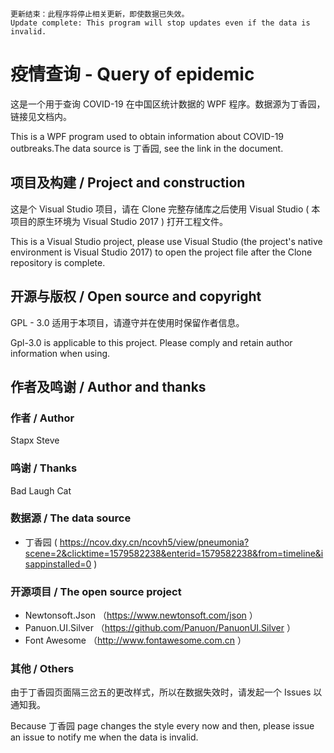 ~~~
更新结束：此程序将停止相关更新，即使数据已失效。
Update complete: This program will stop updates even if the data is invalid.
~~~

# 疫情查询 - Query of epidemic
这是一个用于查询 COVID-19 在中国区统计数据的 WPF 程序。数据源为丁香园，链接见文档内。

This is a WPF program used to obtain information about COVID-19 outbreaks.The data source is 丁香园, see the link in the document.

## 项目及构建 / Project and construction
这是个 Visual Studio 项目，请在 Clone 完整存储库之后使用 Visual Studio ( 本项目的原生环境为 Visual Studio 2017 ) 打开工程文件。

This is a Visual Studio project, please use Visual Studio (the project's native environment is Visual Studio 2017) to open the project file after the Clone repository is complete.

## 开源与版权 / Open source and copyright
GPL - 3.0 适用于本项目，请遵守并在使用时保留作者信息。

Gpl-3.0 is applicable to this project. Please comply and retain author information when using.

## 作者及鸣谢 / Author and thanks
### 作者 / Author
Stapx Steve
### 鸣谢 / Thanks
Bad Laugh Cat
### 数据源 / The data source
- 丁香园 ( https://ncov.dxy.cn/ncovh5/view/pneumonia?scene=2&clicktime=1579582238&enterid=1579582238&from=timeline&isappinstalled=0 )
### 开源项目 / The open source project
- Newtonsoft.Json （https://www.newtonsoft.com/json ）
- Panuon.UI.Silver （https://github.com/Panuon/PanuonUI.Silver ）
- Font Awesome （http://www.fontawesome.com.cn ）
### 其他 / Others
由于丁香园页面隔三岔五的更改样式，所以在数据失效时，请发起一个 Issues 以通知我。

Because 丁香园 page changes the style every now and then, please issue an issue to notify me when the data is invalid.

